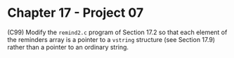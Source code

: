 # Chapter 17 - Project 07

(C99) Modify the `remind2.c` program of Section 17.2 so that each element of the reminders array is a pointer to a `vstring` structure (see Section 17.9) rather than a pointer to an ordinary string.
